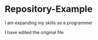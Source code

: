 # Repository-Example
I am expanding my skills as a programmer























I have edited the original file

